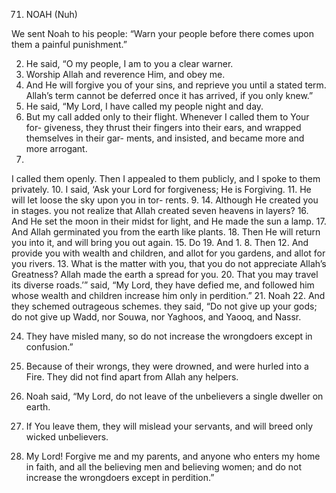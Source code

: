 71. NOAH (Nuh)

We sent Noah to his people: “Warn your people before there comes upon them a painful punishment.”

2. He said, “O my people, I am to you a clear warner.
3. Worship Allah and reverence Him, and obey me.
4. And He will forgive you of your sins, and
reprieve you until a stated term. Allah’s term
cannot be deferred once it has arrived, if you
only knew.”
5. He said, “My Lord, I have called my people
night and day.
6. But
my call added only to their flight.
Whenever I called them to Your for-
giveness, they thrust their fingers into their
ears, and wrapped themselves in their gar-
ments, and insisted, and became more and
more arrogant.
7.
I called them openly.
Then I appealed to them publicly, and I
spoke to them privately.
10. I said, ‘Ask your Lord for forgiveness; He is
Forgiving.
11. He will let loose the sky upon you in tor-
rents.
9.
14. Although
He created you in stages.
you not realize that Allah created seven
heavens in layers?
16. And He set the moon in their midst for
light, and He made the sun a lamp.
17. And Allah germinated you from the earth
like plants.
18. Then He will return you into it, and will
bring you out again.
15. Do
19. And
1.
8. Then
12. And provide you with wealth and children,
and allot for you gardens, and allot for you
rivers.
13. What is the matter with you, that you do
not appreciate Allah’s Greatness?
Allah made the earth a spread for you.
20. That
you may travel its diverse roads.’”
said, “My Lord, they have defied me,
and followed him whose wealth and children
increase him only in perdition.”
21. Noah
22. And they schemed outrageous schemes.
they said, “Do not give up your gods;
do not give up Wadd, nor Souwa, nor
Yaghoos, and Yaooq, and Nassr.

24. They have misled many, so do not increase the wrongdoers except in confusion.”
25. Because of their wrongs, they were drowned, and were hurled into a Fire. They
did not find apart from Allah any helpers.

26. Noah said, “My Lord, do not leave of the unbelievers a single dweller on earth.
27. If You leave them, they will mislead your servants, and will breed only wicked unbelievers.
28. My Lord! Forgive me and my parents, and anyone who enters my home in faith, and all
the believing men and believing women; and do not increase the wrongdoers except in perdition.”
